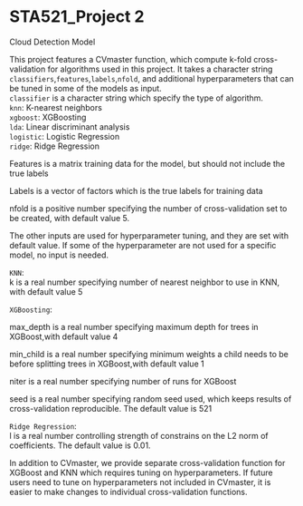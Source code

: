 # STA521_Project 2
Cloud Detection Model



This project features a CVmaster function, which compute k-fold cross-validation for algorithms used in this project. It takes a character string `classifiers`,`features`,`labels`,`nfold`, and additional hyperparameters that can be tuned in some of the models as input.\
`classifier` is a character string which specify the type of algorithm.\
`knn`: K-nearest neighbors\
`xgboost`: XGBoosting\
`lda`: Linear discriminant analysis\
`logistic`: Logistic Regression\
`ridge`: Ridge Regression

Features is a matrix training data for the model, but should not include the true labels

Labels is a vector of factors which is the true labels for training data

nfold is a positive number specifying the number of cross-validation set to be created, with default value 5.

The other inputs are used for hyperparameter tuning, and they are set with default value. If some of the hyperparameter are not used for a specific model, no input is needed.

`KNN`:\
k is a real number specifying number of nearest neighbor to use in KNN, with default value 5

`XGBoosting`:


max_depth is a real number specifying maximum depth for trees in XGBoost,with default value 4

min_child is a real number specifying minimum weights a child needs to be before splitting trees in XGBoost,with default value 1

niter is a real number specifying number of runs for XGBoost

seed is a real number specifying random seed used, which keeps results of cross-validation reproducible. The default value is 521

`Ridge Regression`:\
l is a real number controlling strength of constrains on the L2 norm of coefficients. The default value is 0.01.

In addition to CVmaster, we provide separate cross-validation function for XGBoost and KNN which requires tuning on hyperparameters. If future users need to tune on hyperparameters not included in CVmaster, it is easier to make changes to individual cross-validation functions. 


